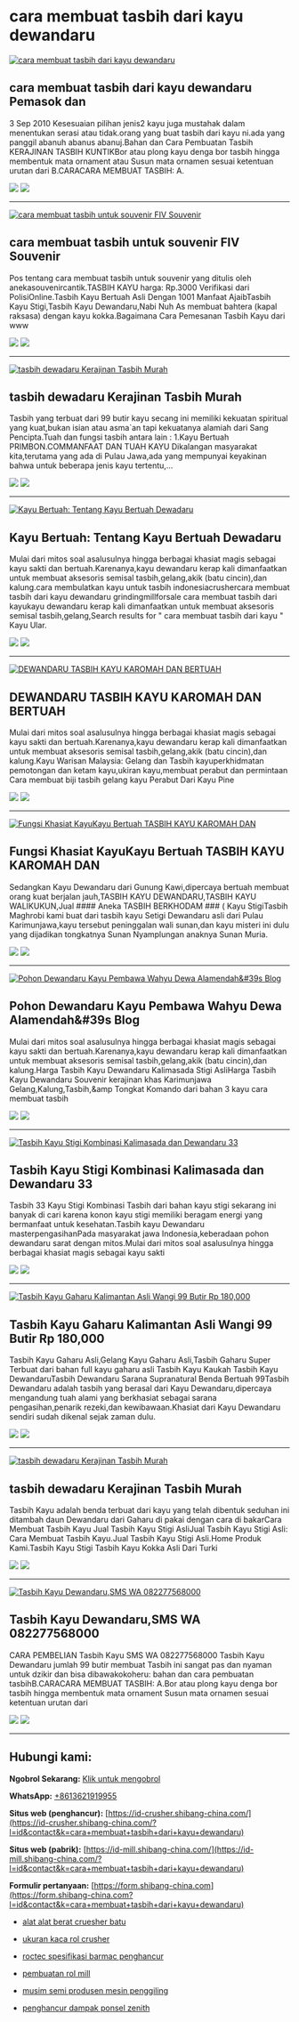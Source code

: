 # cara membuat tasbih dari kayu dewandaru

<a href="https://swt.shibang-china.com/?l=id&img&k=cara+membuat+tasbih+dari+kayu+dewandaru" target="_blank">![cara membuat tasbih dari kayu dewandaru](http://static.shibang-china.com/all-800x300/427.jpg)</a>

## cara membuat tasbih dari kayu dewandaru Pemasok dan
3 Sep 2010 Kesesuaian pilihan jenis2 kayu juga mustahak dalam menentukan serasi atau tidak.orang yang buat tasbih dari kayu ni.ada yang panggil abanuh abanus abanuj.Bahan dan Cara Pembuatan Tasbih KERAJINAN TASBIH KUNTIKBor atau plong kayu denga bor tasbih hingga membentuk mata ornament atau Susun mata ornamen sesuai ketentuan urutan dari B.CARACARA MEMBUAT TASBIH: A.


<a href="https://whatsapp.shibangsoft.com/WhatsApp.php" target="_blank" title="WhatsApp">![](http://static.shibang-china.com/icon/whatsapp.png)</a> <a href="https://swt.shibang-china.com/?l=id&icon&k=cara+membuat+tasbih+dari+kayu+dewandaru" target="_blank">![](http://static.shibang-china.com/icon/chat-id.png)</a>

---

<a href="https://swt.shibang-china.com/?l=id&img&k=cara+membuat+tasbih+dari+kayu+dewandaru" target="_blank">![cara membuat tasbih untuk souvenir FIV Souvenir](http://static.shibang-china.com/all-800x300/1463.jpg)</a>

## cara membuat tasbih untuk souvenir FIV Souvenir
Pos tentang cara membuat tasbih untuk souvenir yang ditulis oleh anekasouvenircantik.TASBIH KAYU harga: Rp.3000 Verifikasi dari PolisiOnline.Tasbih Kayu Bertuah Asli Dengan 1001 Manfaat AjaibTasbih Kayu Stigi,Tasbih Kayu Dewandaru,Nabi Nuh As membuat bahtera (kapal raksasa) dengan kayu kokka.Bagaimana Cara Pemesanan Tasbih Kayu dari www


<a href="https://whatsapp.shibangsoft.com/WhatsApp.php" target="_blank" title="WhatsApp">![](http://static.shibang-china.com/icon/whatsapp.png)</a> <a href="https://swt.shibang-china.com/?l=id&icon&k=cara+membuat+tasbih+dari+kayu+dewandaru" target="_blank">![](http://static.shibang-china.com/icon/chat-id.png)</a>

---

<a href="https://swt.shibang-china.com/?l=id&img&k=cara+membuat+tasbih+dari+kayu+dewandaru" target="_blank">![tasbih dewadaru Kerajinan Tasbih Murah](http://static.shibang-china.com/all-800x300/772.jpg)</a>

## tasbih dewadaru Kerajinan Tasbih Murah
Tasbih yang terbuat dari 99 butir kayu secang ini memiliki kekuatan spiritual yang kuat,bukan isian atau asma`an tapi kekuatanya alamiah dari Sang Pencipta.Tuah dan fungsi tasbih antara lain : 1.Kayu Bertuah PRIMBON.COMMANFAAT DAN TUAH KAYU Dikalangan masyarakat kita,terutama yang ada di Pulau Jawa,ada yang mempunyai keyakinan bahwa untuk beberapa jenis kayu tertentu,…


<a href="https://whatsapp.shibangsoft.com/WhatsApp.php" target="_blank" title="WhatsApp">![](http://static.shibang-china.com/icon/whatsapp.png)</a> <a href="https://swt.shibang-china.com/?l=id&icon&k=cara+membuat+tasbih+dari+kayu+dewandaru" target="_blank">![](http://static.shibang-china.com/icon/chat-id.png)</a>

---

<a href="https://swt.shibang-china.com/?l=id&img&k=cara+membuat+tasbih+dari+kayu+dewandaru" target="_blank">![Kayu Bertuah: Tentang Kayu Bertuah Dewadaru](http://static.shibang-china.com/all-800x300/617.jpg)</a>

## Kayu Bertuah: Tentang Kayu Bertuah Dewadaru
Mulai dari mitos soal asalusulnya hingga berbagai khasiat magis sebagai kayu sakti dan bertuah.Karenanya,kayu dewandaru kerap kali dimanfaatkan untuk membuat aksesoris semisal tasbih,gelang,akik (batu cincin),dan kalung.cara membulatkan kayu untuk tasbih indonesiacrushercara membuat tasbih dari kayu dewandaru grindingmillforsale cara membuat tasbih dari kayukayu dewandaru kerap kali dimanfaatkan untuk membuat aksesoris semisal tasbih,gelang,Search results for " cara membuat tasbih dari kayu " Kayu Ular.


<a href="https://whatsapp.shibangsoft.com/WhatsApp.php" target="_blank" title="WhatsApp">![](http://static.shibang-china.com/icon/whatsapp.png)</a> <a href="https://swt.shibang-china.com/?l=id&icon&k=cara+membuat+tasbih+dari+kayu+dewandaru" target="_blank">![](http://static.shibang-china.com/icon/chat-id.png)</a>

---

<a href="https://swt.shibang-china.com/?l=id&img&k=cara+membuat+tasbih+dari+kayu+dewandaru" target="_blank">![DEWANDARU TASBIH KAYU KAROMAH DAN BERTUAH](http://static.shibang-china.com/all-800x300/106.jpg)</a>

## DEWANDARU TASBIH KAYU KAROMAH DAN BERTUAH
Mulai dari mitos soal asalusulnya hingga berbagai khasiat magis sebagai kayu sakti dan bertuah.Karenanya,kayu dewandaru kerap kali dimanfaatkan untuk membuat aksesoris semisal tasbih,gelang,akik (batu cincin),dan kalung.Kayu Warisan Malaysia: Gelang dan Tasbih kayuperkhidmatan pemotongan dan ketam kayu,ukiran kayu,membuat perabut dan permintaan Cara membuat biji tasbih gelang kayu Perabut Dari Kayu Pine


<a href="https://whatsapp.shibangsoft.com/WhatsApp.php" target="_blank" title="WhatsApp">![](http://static.shibang-china.com/icon/whatsapp.png)</a> <a href="https://swt.shibang-china.com/?l=id&icon&k=cara+membuat+tasbih+dari+kayu+dewandaru" target="_blank">![](http://static.shibang-china.com/icon/chat-id.png)</a>

---

<a href="https://swt.shibang-china.com/?l=id&img&k=cara+membuat+tasbih+dari+kayu+dewandaru" target="_blank">![Fungsi Khasiat KayuKayu Bertuah TASBIH KAYU KAROMAH DAN](http://static.shibang-china.com/all-800x300/111.jpg)</a>

## Fungsi Khasiat KayuKayu Bertuah TASBIH KAYU KAROMAH DAN
Sedangkan Kayu Dewandaru dari Gunung Kawi,dipercaya bertuah membuat orang kuat berjalan jauh,TASBIH KAYU DEWANDARU,TASBIH KAYU WALIKUKUN,Jual #### Aneka TASBIH BERKHODAM ### ( Kayu StigiTasbih Maghrobi kami buat dari tasbih kayu Setigi Dewandaru asli dari Pulau Karimunjawa,kayu tersebut peninggalan wali sunan,dan kayu misteri ini dulu yang dijadikan tongkatnya Sunan Nyamplungan anaknya Sunan Muria.


<a href="https://whatsapp.shibangsoft.com/WhatsApp.php" target="_blank" title="WhatsApp">![](http://static.shibang-china.com/icon/whatsapp.png)</a> <a href="https://swt.shibang-china.com/?l=id&icon&k=cara+membuat+tasbih+dari+kayu+dewandaru" target="_blank">![](http://static.shibang-china.com/icon/chat-id.png)</a>

---

<a href="https://swt.shibang-china.com/?l=id&img&k=cara+membuat+tasbih+dari+kayu+dewandaru" target="_blank">![Pohon Dewandaru Kayu Pembawa Wahyu Dewa Alamendah&#39s Blog](http://static.shibang-china.com/all-800x300/365.jpg)</a>

## Pohon Dewandaru Kayu Pembawa Wahyu Dewa Alamendah&#39s Blog
Mulai dari mitos soal asalusulnya hingga berbagai khasiat magis sebagai kayu sakti dan bertuah.Karenanya,kayu dewandaru kerap kali dimanfaatkan untuk membuat aksesoris semisal tasbih,gelang,akik (batu cincin),dan kalung.Harga Tasbih Kayu Dewandaru Kalimasada Stigi AsliHarga Tasbih Kayu Dewandaru Souvenir kerajinan khas Karimunjawa Gelang,Kalung,Tasbih,&amp Tongkat Komando dari bahan 3 kayu cara membuat tasbih


<a href="https://whatsapp.shibangsoft.com/WhatsApp.php" target="_blank" title="WhatsApp">![](http://static.shibang-china.com/icon/whatsapp.png)</a> <a href="https://swt.shibang-china.com/?l=id&icon&k=cara+membuat+tasbih+dari+kayu+dewandaru" target="_blank">![](http://static.shibang-china.com/icon/chat-id.png)</a>

---

<a href="https://swt.shibang-china.com/?l=id&img&k=cara+membuat+tasbih+dari+kayu+dewandaru" target="_blank">![Tasbih Kayu Stigi Kombinasi Kalimasada dan Dewandaru 33](http://static.shibang-china.com/all-800x300/539.jpg)</a>

## Tasbih Kayu Stigi Kombinasi Kalimasada dan Dewandaru 33
Tasbih 33 Kayu Stigi Kombinasi Tasbih dari bahan kayu stigi sekarang ini banyak di cari karena konon kayu stigi memiliki beragam energi yang bermanfaat untuk kesehatan.Tasbih kayu Dewandaru masterpengasihanPada masyarakat jawa Indonesia,keberadaan pohon dewandaru sarat dengan mitos.Mulai dari mitos soal asalusulnya hingga berbagai khasiat magis sebagai kayu sakti


<a href="https://whatsapp.shibangsoft.com/WhatsApp.php" target="_blank" title="WhatsApp">![](http://static.shibang-china.com/icon/whatsapp.png)</a> <a href="https://swt.shibang-china.com/?l=id&icon&k=cara+membuat+tasbih+dari+kayu+dewandaru" target="_blank">![](http://static.shibang-china.com/icon/chat-id.png)</a>

---

<a href="https://swt.shibang-china.com/?l=id&img&k=cara+membuat+tasbih+dari+kayu+dewandaru" target="_blank">![Tasbih Kayu Gaharu Kalimantan Asli Wangi 99 Butir Rp 180,000](http://static.shibang-china.com/all-800x300/237.jpg)</a>

## Tasbih Kayu Gaharu Kalimantan Asli Wangi 99 Butir Rp 180,000
Tasbih Kayu Gaharu Asli,Gelang Kayu Gaharu Asli,Tasbih Gaharu Super Terbuat dari bahan full kayu gaharu asli Tasbih Kayu Kaukah Tasbih Kayu DewandaruTasbih Dewandaru Sarana Supranatural Benda Bertuah 99Tasbih Dewandaru adalah tasbih yang berasal dari Kayu Dewandaru,dipercaya mengandung tuah alami yang berkhasiat sebagai sarana pengasihan,penarik rezeki,dan kewibawaan.Khasiat dari Kayu Dewandaru sendiri sudah dikenal sejak zaman dulu.


<a href="https://whatsapp.shibangsoft.com/WhatsApp.php" target="_blank" title="WhatsApp">![](http://static.shibang-china.com/icon/whatsapp.png)</a> <a href="https://swt.shibang-china.com/?l=id&icon&k=cara+membuat+tasbih+dari+kayu+dewandaru" target="_blank">![](http://static.shibang-china.com/icon/chat-id.png)</a>

---

<a href="https://swt.shibang-china.com/?l=id&img&k=cara+membuat+tasbih+dari+kayu+dewandaru" target="_blank">![tasbih dewadaru Kerajinan Tasbih Murah](http://static.shibang-china.com/all-800x300/1023.jpg)</a>

## tasbih dewadaru Kerajinan Tasbih Murah
Tasbih Kayu adalah benda terbuat dari kayu yang telah dibentuk seduhan ini ditambah daun Dewandaru dari Gaharu di pakai dengan cara di bakarCara Membuat Tasbih Kayu Jual Tasbih Kayu Stigi AsliJual Tasbih Kayu Stigi Asli: Cara Membuat Tasbih Kayu.Jual Tasbih Kayu Stigi Asli.Home Produk Kami.Tasbih Kayu Stigi Tasbih Kayu Kokka Asli Dari Turki


<a href="https://whatsapp.shibangsoft.com/WhatsApp.php" target="_blank" title="WhatsApp">![](http://static.shibang-china.com/icon/whatsapp.png)</a> <a href="https://swt.shibang-china.com/?l=id&icon&k=cara+membuat+tasbih+dari+kayu+dewandaru" target="_blank">![](http://static.shibang-china.com/icon/chat-id.png)</a>

---

<a href="https://swt.shibang-china.com/?l=id&img&k=cara+membuat+tasbih+dari+kayu+dewandaru" target="_blank">![Tasbih Kayu Dewandaru,SMS WA 082277568000](http://static.shibang-china.com/all-800x300/711.jpg)</a>

## Tasbih Kayu Dewandaru,SMS WA 082277568000
CARA PEMBELIAN Tasbih Kayu SMS WA 082277568000 Tasbih Kayu Dewandaru jumlah 99 butir membuat Tasbih ini sangat pas dan nyaman untuk dzikir dan bisa dibawakokoheru: bahan dan cara pembuatan tasbihB.CARACARA MEMBUAT TASBIH: A.Bor atau plong kayu denga bor tasbih hingga membentuk mata ornament Susun mata ornamen sesuai ketentuan urutan dari


<a href="https://whatsapp.shibangsoft.com/WhatsApp.php" target="_blank" title="WhatsApp">![](http://static.shibang-china.com/icon/whatsapp.png)</a> <a href="https://swt.shibang-china.com/?l=id&icon&k=cara+membuat+tasbih+dari+kayu+dewandaru" target="_blank">![](http://static.shibang-china.com/icon/chat-id.png)</a>

---
## Hubungi kami:

**Ngobrol Sekarang:** [Klik untuk mengobrol](https://swt.shibang-china.com?l=id&contact&k=cara+membuat+tasbih+dari+kayu+dewandaru)

**WhatsApp:**  [+8613621919955](https://whatsapp.shibangsoft.com/WhatsApp.php)

**Situs web (penghancur):** [https://id-crusher.shibang-china.com/](https://id-crusher.shibang-china.com/?l=id&contact&k=cara+membuat+tasbih+dari+kayu+dewandaru)

**Situs web (pabrik):** [https://id-mill.shibang-china.com/](https://id-mill.shibang-china.com/?l=id&contact&k=cara+membuat+tasbih+dari+kayu+dewandaru)

**Formulir pertanyaan:** [https://form.shibang-china.com](https://form.shibang-china.com?l=id&contact&k=cara+membuat+tasbih+dari+kayu+dewandaru)

* [alat alat berat cruesher batu](../46/alat%20alat%20berat%20cruesher%20batu.md)

* [ukuran kaca rol crusher](../48/ukuran%20kaca%20rol%20crusher.md)

* [roctec spesifikasi barmac penghancur](../47/roctec%20spesifikasi%20barmac%20penghancur.md)

* [pembuatan rol mill](../41/pembuatan%20rol%20mill.md)

* [musim semi produsen mesin penggiling](../46/musim%20semi%20produsen%20mesin%20penggiling.md)

* [penghancur dampak ponsel zenith](../43/penghancur%20dampak%20ponsel%20zenith.md)